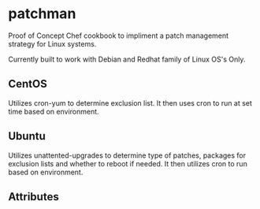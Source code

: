 patchman
========
Proof of Concept Chef cookbook to impliment a patch management strategy for Linux systems.

Currently built to work with Debian and Redhat family of Linux OS's Only.

CentOS
----------------
Utilizes cron-yum to determine exclusion list. It then uses cron to run at set time based on environment.


Ubuntu
----------------
Utilizes unattented-upgrades to determine type of patches, packages for exclusion lists and whether to reboot if needed. It then utilizes cron to run based on environment.

Attributes
----------------
